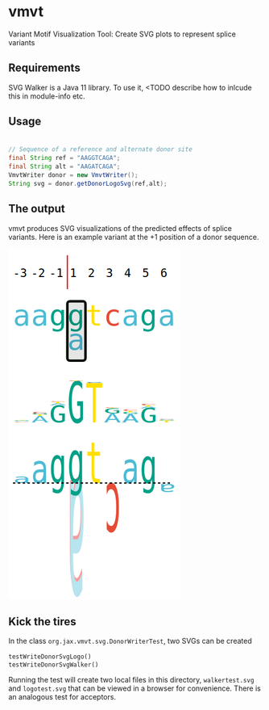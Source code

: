 # vmvt
Variant Motif Visualization Tool: Create SVG plots to represent splice variants


## Requirements
SVG Walker is a Java 11 library. To use it, <TODO describe how to inlcude this in module-info etc.


## Usage

```java

// Sequence of a reference and alternate donor site
final String ref = "AAGGTCAGA";
final String alt = "AAGATCAGA";
VmvtWriter donor = new VmvtWriter();
String svg = donor.getDonorLogoSvg(ref,alt);
```



## The output
vmvt produces SVG visualizations of the predicted effects of splice variants.
Here is an example variant at the +1 position of a donor sequence.

![donor vmvt image](docs/vmvt-donor.png "VMVT Donor Variant")





## Kick the tires

In the class ``org.jax.vmvt.svg.DonorWriterTest``, two SVGs can be created
```
testWriteDonorSvgLogo() 
testWriteDonorSvgWalker() 
```
Running the test will create two local files in this directory, ``walkertest.svg`` and ``logotest.svg``
that can be viewed in a browser for convenience. There is an analogous test for acceptors.